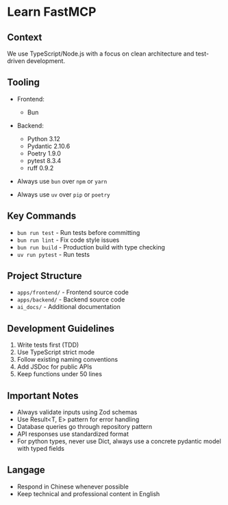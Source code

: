# Learn FastMCP

## Context
We use TypeScript/Node.js with a focus on clean architecture and test-driven development.

## Tooling
- Frontend:
  - Bun
- Backend:
  - Python 3.12
  - Pydantic 2.10.6
  - Poetry 1.9.0
  - pytest 8.3.4
  - ruff 0.9.2

- Always use `bun` over `npm` or `yarn`
- Always use `uv` over `pip` or `poetry`

## Key Commands
- `bun run test` - Run tests before committing
- `bun run lint` - Fix code style issues
- `bun run build` - Production build with type checking
- `uv run pytest` - Run tests

## Project Structure
- `apps/frontend/` - Frontend source code
- `apps/backend/` - Backend source code
- `ai_docs/` - Additional documentation

## Development Guidelines
1. Write tests first (TDD)
2. Use TypeScript strict mode
3. Follow existing naming conventions
4. Add JSDoc for public APIs
5. Keep functions under 50 lines

## Important Notes
- Always validate inputs using Zod schemas
- Use Result<T, E> pattern for error handling
- Database queries go through repository pattern
- API responses use standardized format
- For python types, never use Dict, always use a concrete pydantic model with typed fields

## Langage
- Respond in Chinese whenever possible
- Keep technical and professional content in English
